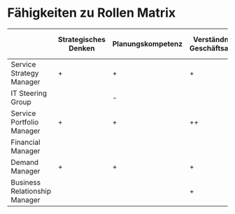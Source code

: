 # Fähigkeiten zu Rollen Matrix

|  | Strategisches Denken | Planungskompetenz | Verständnis für Geschäftsabläufe | Geschäftssinn | Finanzkenntnisse | Kommunikationsfähigkeit | Verhandlungsfähigkeit | Führungsqualitäten | Teamfähigkeit | ITIL & Co. | analytische Fähigkeiten | Problemlösungskompetenz | Kapazitätsplanung | Beziehungspflege |
|---|---|---|---|---|---|---|---|---|---|---|---|---|---|---|
| Service Strategy Manager | + | + | + | + | + | ++ | + | ++ | + | + |  |  |  |  |
| IT Steering Group |  | - |  |  |  |  |  |  | - | - | + | - | - |  |
| Service Portfolio Manager | + | + | ++ | ++ | + | + | + |  |  |  | + |  |  |  |
| Financial Manager |  |  |  |  | ++ | + | + |  |  |  | ++ | + |  |  |
| Demand Manager | + | + | + |  |  | + |  |  |  |  | ++ | + | ++ |  |
| Business Relationship Manager |  |  | + |  | - | ++ | ++ |  |  | + | + | + | - | ++ |

